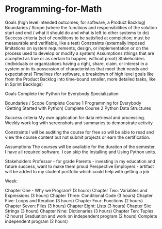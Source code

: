 # Programming-for-Math
Goals (high level intended outcomes; for software, a Product Backlog)
Boundaries / Scope (where the functions and responsibilities of the solution start and end / what it should do and what is left to other systems to do)
Success criteria (set of conditions to be satisfied at completion; must be measurable and verifiable, like a test)
Constraints (externally imposed limitations on system requirements, design, or implementation or on the process used to develop or modify a system)
Assumptions (things that are accepted as true or as certain to happen, without proof)
Stakeholders (individuals or organizations having a right, share, claim, or interest in a system or in its possession of characteristics that meet their needs and expectations)
Timelines (for software, a breakdown of high level goals like from the Product Backlog into time-bound smaller, more detailed tasks, like in Sprint Backlogs)

Goals
Complete the Python for Everybody Specialization

Boundaries / Scope
Complete Course 1 Programming for Everybody (Getting Started with Python) 
Complete Course 2 Python Data Structures

Success criteria
My own application for data retrieval and processing.
Weekly work log with screenshots and summaries to demonstrate activity.

Constraints
I will be auditing the course for free so will be able to read and view the course content but not submit projects or earn the certification.

Assumptions
The courses will be available for the duration of the semester.
I have all required software.
I can skip the Installing and Using Python units.

Stakeholders
Professor - for grade
Parents - investing in my education and future success, want to make them proud
Perspective Employers - artifact will be added to my student portfolio which could help with getting a job

Week: 

Chapter One - Why we Program? (3 hours)
Chapter Two: Variables and Expressions (3 hours)
Chapter Three: Conditional Code (3 hours)
Chapter Five: Loops and Iteration (3 hours)
Chapter Four: Functions (2 hours)
Chapter Seven: Files (3 hours)
Chapter Eight: Lists (3 hours)
Chapter Six: Strings (3 hours)
Chapter Nine: Dictionaries (3 hours)
Chapter Ten: Tuples (2 hours)
Graduation and work on independent program (2 hours)
Complete independent program (2 hours)

